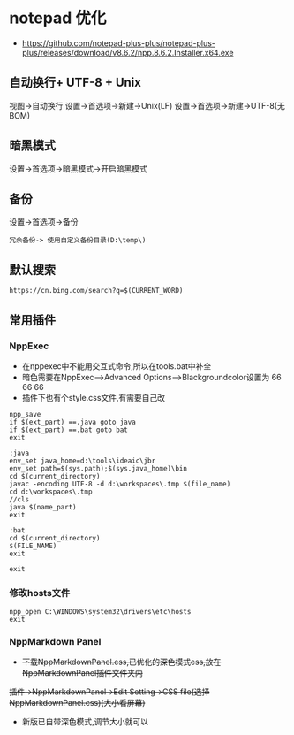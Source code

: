 # notepad 优化

* https://github.com/notepad-plus-plus/notepad-plus-plus/releases/download/v8.6.2/npp.8.6.2.Installer.x64.exe

## 自动换行+ UTF-8 + Unix
视图->自动换行
设置->首选项->新建->Unix(LF)
设置->首选项->新建->UTF-8(无BOM)

## 暗黑模式
设置->首选项->暗黑模式->开启暗黑模式

## 备份
设置->首选项->备份
```
冗余备份-> 使用自定义备份目录(D:\temp\)
```

## 默认搜索
```
https://cn.bing.com/search?q=$(CURRENT_WORD)
```

## 常用插件

### NppExec
* 在nppexec中不能用交互式命令,所以在tools.bat中补全
* 暗色需要在NppExec-->Advanced Options-->Blackgroundcolor设置为 66 66 66
* 插件下也有个style.css文件,有需要自己改

```shell
npp_save
if $(ext_part) ==.java goto java
if $(ext_part) ==.bat goto bat
exit

:java
env_set java_home=d:\tools\ideaic\jbr
env_set path=$(sys.path);$(sys.java_home)\bin
cd $(current_directory)
javac -encoding UTF-8 -d d:\workspaces\.tmp $(file_name)
cd d:\workspaces\.tmp
//cls
java $(name_part)
exit

:bat
cd $(current_directory)
$(FILE_NAME)
exit

exit
```

### 修改hosts文件
```
npp_open C:\WINDOWS\system32\drivers\etc\hosts
exit
```

### NppMarkdown Panel
* ~~下载NppMarkdownPanel.css,已优化的深色模式css,放在NppMarkdownPanel插件文件夹内~~

 ~~插件->NppMarkdownPanel->Edit Setting->CSS file(选择NppMarkdownPanel.css)(大小看屏幕)~~
* 新版已自带深色模式,调节大小就可以